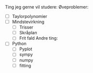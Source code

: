 Ting jeg gerne vil studere:
Øveproblemer:
- [ ] Taylorpolynomier
- [ ] Mindstevirkning
	- [ ] Trisser
	- [ ] Skråplan
	- [ ] Frit fald
Andre ting:
- [ ] Python
	- [ ] Pyplot
	- [ ] sympy
	- [ ] numpy
	- [ ] fitting
